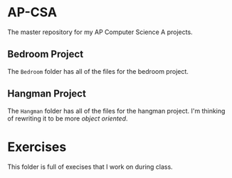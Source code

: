 # AP-CSA
The master repository for my AP Computer Science A projects. 

## Bedroom Project
The `Bedroom` folder has all of the files for the bedroom project.

## Hangman Project
The `Hangman` folder has all of the files for the hangman project. I'm thinking of rewriting it to be more *object oriented*. 

# Exercises
This folder is full of execises that I work on during class. 
